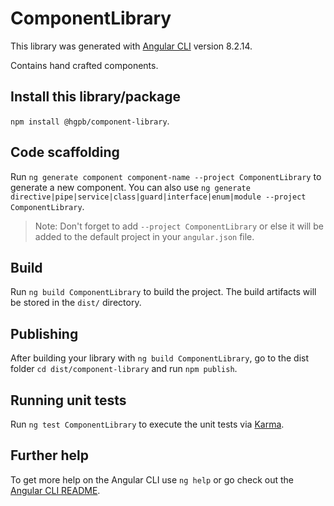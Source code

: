 # ComponentLibrary

This library was generated with [Angular CLI](https://github.com/angular/angular-cli) version 8.2.14.

Contains hand crafted components.

## Install this library/package

`npm install @hgpb/component-library`.

## Code scaffolding

Run `ng generate component component-name --project ComponentLibrary` to generate a new component. You can also use `ng generate directive|pipe|service|class|guard|interface|enum|module --project ComponentLibrary`.
> Note: Don't forget to add `--project ComponentLibrary` or else it will be added to the default project in your `angular.json` file. 

## Build

Run `ng build ComponentLibrary` to build the project. The build artifacts will be stored in the `dist/` directory.

## Publishing

After building your library with `ng build ComponentLibrary`, go to the dist folder `cd dist/component-library` and run `npm publish`.

## Running unit tests

Run `ng test ComponentLibrary` to execute the unit tests via [Karma](https://karma-runner.github.io).

## Further help

To get more help on the Angular CLI use `ng help` or go check out the [Angular CLI README](https://github.com/angular/angular-cli/blob/master/README.md).
